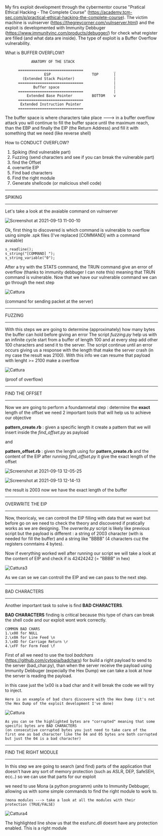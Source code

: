 My firs exploit development through the cybermentor course "Pratical Ethical Hacking - The Complete Course" (https://academy.tcm-sec.com/p/practical-ethical-hacking-the-complete-course).
The victim machine is vulnserver (https://thegreycorner.com/vulnserver.html) and the exploit is developmented with Immunity Debbuger (https://www.immunityinc.com/products/debugger/) for check what register are filled (and what data are inside).
The type of exploit is a Buffer Overflow vulnerability.

What is BUFFER OVERFLOW?


                ANATOMY OF THE STACK 
                                                   
          ==============================              _
                      ESP                   TOP       |    
            (Extended Stack Pointer)                  |
          ==============================              |
                 Buffer space                         |
          ==============================              |
              Extended Base Pointer         BOTTOM    v
          ==============================
           Extended Instruction Pointer
          ==============================


The buffer space is where characters take place ---> in a buffer overflow attack you will continue to fill the buffer space until the maximum reach, than the EBP
and finally the EIP (the Return Address) and fill it with something that we need (like reverse shell)



How to CONDUCT OVERFLOW?

1) Spiking (find vulnerable part)
2) Fuzzing (send characters and see if you can break the vulnerable part)
3) find the Offset
4) overwrtie EIP
5) Find bad characters
6) Find the right module
7) Generate shellcode      (or malicious shell code)

_________
SPIKING
_________
Let's take a look at the avaiable command on vulnserver

![Screenshot at 2021-09-13 11-00-10](https://user-images.githubusercontent.com/50571084/133260252-c0d03243-f7b9-488a-a32a-44b3d072fdb5.png)

Ok, first thing to discovered is which command is vulnerable to overflow using simple .spk files (I've replaced [COMMAND] with a command avaiable)
```
s_readline();
s_string("[COMMAND] ");
s_string_variable("0");
```
After a try with the STATS command, the TRUN command give an error of overflow (thanks to immunity debbuger I can note this) meaning that TRUN command is vulnerable.
Now that we have our vulnerable command we can go through the next step

![Cattura](https://user-images.githubusercontent.com/50571084/133263167-32005125-e8a1-4954-a611-cc3b13eaf965.PNG)

(command for sending packet at the server)
_________
FUZZING
_________
With this steps we are going to determine (approximately) how many bytes the buffer can hold before giving an error
The script *fuzzing.py* help us with an infinite cycle start from a buffer of length 100 and at every step add other 100 characters and send it to the server.
The script continue until an error occurs giving us a response with the length that make the server crash (in my case the result was 2100).
With this info we can resume that payload with lenght >= 2100 make a overflow

![Cattura](https://user-images.githubusercontent.com/50571084/133273702-dade8133-0821-45bb-92b2-4eee45eb7213.PNG)

(proof of overflow)
_________
FIND THE OFFSET
_________
Now we are going to perform a foundamnetal step : determine the **exact** length of the offset
we need 2 important tools that will help us to achieve our objective 

**pattern_create.rb** : given a specific length it create a pattern that we will insert inside the *find_offset.py* as payload

and

**pattern_offset.rb** : given the length using for **pattern_create.rb** and the content of the EIP after running *find_offset.py* it give the exact length of the offset

![Screenshot at 2021-09-13 12-05-25](https://user-images.githubusercontent.com/50571084/133268031-d3d3bcba-1ae6-4cbb-a4a8-fb6403f3ac51.png)

![Screenshot at 2021-09-13 12-14-13](https://user-images.githubusercontent.com/50571084/133268083-85659c13-6ad9-4576-92e2-190f0992d55e.png)

the result is 2003 now we have the exact length of the buffer

_________
OVERWRITE THE EIP
_________
Now, theoricaly, we can controll the EIP filling with data that we want but before go on we need to check the theory and discovered if pratically works as we are designing.
The *overwrite.py* script is likely like previous script but the payload is different : a string of 2003 character (with is needed for fill the buffer) and a string like "BBBB" (4 characters cuz the registers conmtains 4 bytes).

Now if everything worked well after running our script we will take a look at the content of EIP and check if is 42424242 (= "BBBB" in hex)

![Cattura3](https://user-images.githubusercontent.com/50571084/133270349-b9738d9f-cb87-422e-a6f7-7831df5f61fe.png)

As we can se we can controll the EIP and we can pass to the next step.
_________
BAD CHARACTERS
_________
Another important task to solve is find **BAD CHARACTERS**.

**BAD CHARACTERS** finding is critical because this type of chars can break the shell code and our exploit wont work correctly.
```
COMMON BAD CHARS
1.\x00 for NULL
2.\x0A for Line Feed \n
3.\x0D for Carriage Return \r
4.\xFF for Form Feed \f
```

First of all we need to use the tool *badchars* (https://github.com/cytopia/badchars) for build a right payload to send to the server (bad_char.py), than when the server receive the payload using Immunity Debbuger (expecially the Hex Dump) we can take a look at how the server is reading the payload.

in this case just the \x00 is a bad char and it will break the code we will try to inject.

```
Here is an example of bad chars discovere with the Hex Dump (it's not the Hex Dump of the exploit development I've done)
```

![Cattura](https://user-images.githubusercontent.com/50571084/133274462-72c22538-0715-4818-8660-2fee77d4e414.PNG)

```
As you can se the highlighted bytes are "corrupted" meaning that some specific bytes are BAD CHARACTERS 
(on consecutive corrupted bytes you just need to take care of the first one as bad character like the 04 and 05 bytes are both corrupted but just the 04 is a bad character)
```
_________
FIND THE RIGHT MODULE
_________
In this step we are going to search (and find) parts of the application that doesn't have any sort of memory protection (such as ASLR, DEP, SafeSEH, ecc..) so we can use that parts for our exploit

we need to use Mona (a python programm) unite to Immunity Debbuger, allowing us with some simple commands to find the right module to work to.

```
!mona modules ---> take a look at all the modules with their protection (TRUE/FALSE)
```
![Cattura4](https://user-images.githubusercontent.com/50571084/133277171-5b23bfc8-3998-4669-a3fb-c6b92221ad93.PNG)

The highlighted line show us that the essfunc.dll doesnt have any protection enabled. This is a right module

